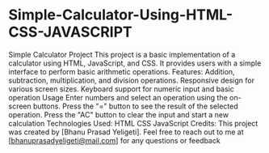 # Simple-Calculator-Using-HTML-CSS-JAVASCRIPT
Simple Calculator Project
This project is a basic implementation of a calculator using HTML, JavaScript, and CSS. It provides users with a simple interface to perform basic arithmetic operations.
Features:
Addition, subtraction, multiplication, and division operations.
Responsive design for various screen sizes.
Keyboard support for numeric input and basic operation
Usage
Enter numbers and select an operation using the on-screen buttons.
Press the "=" button to see the result of the selected operation.
Press the "AC" button to clear the input and start a new calculation
Technologies Used:
HTML
CSS
JavaScript
Credits:
This project was created by [Bhanu Prasad Yeligeti]. Feel free to reach out to me at [bhanuprasadyeligeti@mail.com] for any questions or feedback
